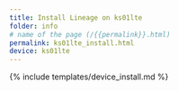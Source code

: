 ```yaml
---
title: Install Lineage on ks01lte
folder: info
# name of the page (/{{permalink}}.html)
permalink: ks01lte_install.html
device: ks01lte
---
```

{% include templates/device_install.md %}
